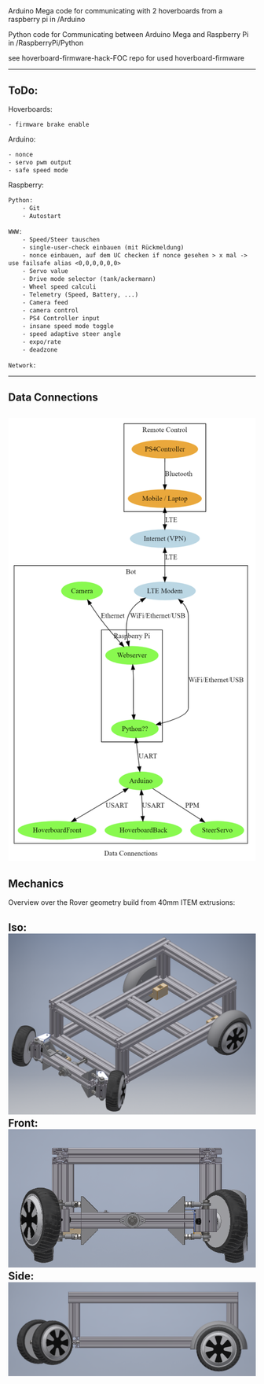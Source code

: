 ##
Arduino Mega code for communicating with 2 hoverboards from a raspberry pi in /Arduino

Python code for Communicating between Arduino Mega and Raspberry Pi in /RaspberryPi/Python

see hoverboard-firmware-hack-FOC repo for used hoverboard-firmware


---
## ToDo:

Hoverboards:

    - firmware brake enable

Arduino:

    - nonce
    - servo pwm output
    - safe speed mode


Raspberry:

    Python:
        - Git
        - Autostart

    WWW:
        - Speed/Steer tauschen
        - single-user-check einbauen (mit Rückmeldung)
        - nonce einbauen, auf dem UC checken if nonce gesehen > x mal -> use failsafe alias <0,0,0,0,0,0>
        - Servo value
        - Drive mode selector (tank/ackermann)
        - Wheel speed calculi
        - Telemetry (Speed, Battery, ...)
        - Camera feed
        - camera control
        - PS4 Controller input
        - insane speed mode toggle
        - speed adaptive steer angle
        - expo/rate
        - deadzone

    Network:


---
## Data Connections
 
![data_connections](/docs/pictures/data_connections.png)
---


## Mechanics
Overview over the Rover geometry build from 40mm ITEM extrusions:

Iso:
![mechanics_iso](/docs/pictures/mechanics_iso.png)
Front:
![mechanics_front](/docs/pictures/mechanics_front.png)
Side:
![mechanics_side](/docs/pictures/mechanics_side.png)
---
